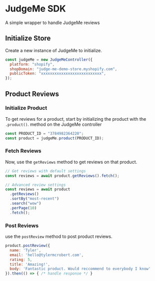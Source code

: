 # JudgeMe SDK

A simple wrapper to handle JudgeMe reviews

## Initialize Store

Create a new instance of JudgeMe to initialize.

```js
const judgeMe = new JudgeMeController({
  platform: "shopify",
  shopDomain: "judge-me-demo-store.myshopify.com",
  publicToken: "xxxxxxxxxxxxxxxxxxxxxxxxxxx",
});
```

## Product Reviews

### Initialize Product

To get reviews for a product, start by initializing the product with the `.product()`. method on the JudgeMe controller

```js
const PRODUCT_ID = "3784982364220";
const product = judgeMe.product(PRODUCT_ID);
```

### Fetch Reviews

Now, use the `getReviews` method to get reviews on that product.

```js
// Get reviews with default settings
const reviews = await product.getReviews().fetch();

// Advanced review settings
const reviews = await product
  .getReviews()
  .sortBy("most-recent")
  .search("wow")
  .perPage(10)
  .fetch();
```

### Post Reviews

use the `postReview` method to post product reviews.

```js
product.postReview({
  name: 'Tyler',
  email: 'hello@tylermcrobert.com',
  rating: 5,
  title: 'Amazing!',
  body: 'Fantastic product. Would reccommend to everybody I know'
}).then(() => { /* handle response */ }
```
